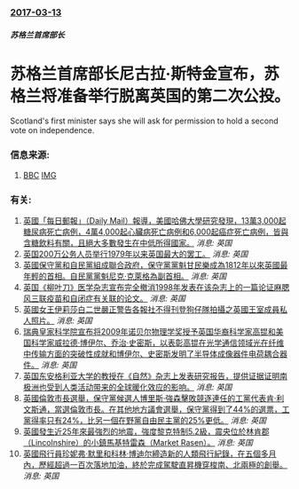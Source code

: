 ### [2017-03-13](/news/2017/03/13/index.md)

##### 苏格兰首席部长
# 苏格兰首席部长尼古拉·斯特金宣布，苏格兰将准备举行脱离英国的第二次公投。 

Scotland's first minister says she will ask for permission to hold a second vote on independence.


### 信息来源:

1. [BBC](http://www.bbc.co.uk/news/uk-scotland-scotland-politics-39255181) [IMG](https://ichef.bbci.co.uk/images/ic/1024x576/p04wqbnl.jpg)

### 有关:

1. [英國「每日郵報」（Daily Mail）報導，美國哈佛大學研究發現，13萬3,000起糖尿病死亡病例，4萬4,000起心臟病死亡病例和6,000起癌症死亡病例，皆與含糖飲料有關，且絕大多數發生在中低所得國家。](/zh/news/2013/03/20/英國-每日郵報-Daily-Mail-報導-美國哈佛大學研究發現-13萬3000起糖尿病死亡病例-4萬4000起心.md) _消息: 英国_
2. [ 英国200万公务人员举行1979年以来英国最大的罢工。](/zh/news/2011/11/30/英国200万公务人员举行1979年以来英国最大的罢工.md) _消息: 英国_
3. [ 英國保守黨和自民黨組成聯合政府，保守黨黨魁甘民樂成為1812年以來英國最年輕的首相。自民黨黨魁尼克·克萊格為副首相。](/zh/news/2010/05/11/英國保守黨和自民黨組成聯合政府-保守黨黨魁甘民樂成為1812年以來英國最年輕的首相-自民黨黨魁尼克-克萊格為副首相.md) _消息: 英国_
4. [ 英国《柳叶刀》医学杂志宣布完全撤消1998年发表在该杂志上的一篇论证麻腮风三联疫苗和自闭症有关联的论文。](/zh/news/2010/02/2/英国-柳叶刀-医学杂志宣布完全撤消1998年发表在该杂志上的一篇论证麻腮风三联疫苗和自闭症有关联的论文.md) _消息: 英国_
5. [ 英國女王伊莉莎白二世嚴正警告各報社不得刊登狗仔隊拍攝之英國王室成員私人照片。](/zh/news/2009/12/6/英國女王伊莉莎白二世嚴正警告各報社不得刊登狗仔隊拍攝之英國王室成員私人照片.md) _消息: 英国_
6. [ 瑞典皇家科学院宣布将2009年诺贝尔物理学奖授予英国华裔科学家高锟和美国科学家威拉德·博伊尔、乔治·史密斯，以表彰高锟在光学通信领域光在纤维中传输方面的突破性成就和博伊尔、史密斯发明了半导体成像器件电荷耦合器件。](/zh/news/2009/10/6/瑞典皇家科学院宣布将2009年诺贝尔物理学奖授予英国华裔科学家高锟和美国科学家威拉德-博伊尔-乔治-史密斯-以表彰高锟.md) _消息: 英国_
7. [英国东安格利亚大学的教授在《自然》杂志上发表研究报告，提供证据证明南极洲也受到人类活动带来的全球暖化效应的影响。](/zh/news/2008/10/31/英国东安格利亚大学的教授在-自然-杂志上发表研究报告-提供证据证明南极洲也受到人类活动带来的全球暖化效应的影响.md) _消息: 英国_
8. [英國倫敦市長選舉，保守黨候選人博里斯·強森擊敗競逐連任的工黨代表肯·利文斯通，當選倫敦市長。在其他地方議會選舉，保守黨得到了44%的選票，工黨得率只有24%，比另一個在野黨自由民主黨的25%更低。](/zh/news/2008/05/1/英國倫敦市長選舉-保守黨候選人博里斯-強森擊敗競逐連任的工黨代表肯-利文斯通-當選倫敦市長-在其他地方議會選舉-保守黨得.md) _消息: 英国_
9. [英國發生近25年來最強烈的地震，強度黎克特制5.2級，震央位於林肯郡（Lincolnshire）的小鎮馬基特雷森（Market Rasen）。](/zh/news/2008/02/27/英國發生近25年來最強烈的地震-強度黎克特制52級-震央位於林肯郡-Lincolnshire-的小鎮馬基特雷森-Mar.md) _消息: 英国_
10. [英國飛行員珍妮弗·默里和科林·博迪尔締造新的人類飛行紀錄，在五個多月內，歷經超過一百次落地加油，終於完成駕駛直昇機穿梭南、北兩極的創舉。](/zh/news/2007/05/23/英國飛行員珍妮弗-默里和科林-博迪尔締造新的人類飛行紀錄-在五個多月內-歷經超過一百次落地加油-終於完成駕駛直昇機穿梭南.md) _消息: 英国_

